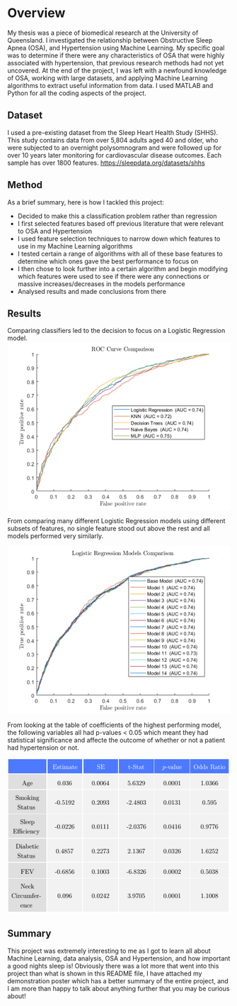 # Overview
My thesis was a piece of biomedical research at the University of Queensland. I investigated the relationship between Obstructive Sleep Apnea (OSA), and Hypertension using Machine Learning. My specific goal was to determine if there were any characteristics of OSA that were highly associated with hypertension, that previous research methods had not yet uncovered. At the end of the project, I was left with a newfound knowledge of OSA, working with large datasets, and applying Machine Learning algorithms to extract useful information from data. I used MATLAB and Python for all the coding aspects of the project.

## Dataset
I used a pre-existing dataset from the Sleep Heart Health Study (SHHS). This study contains data from over 5,804 adults aged 40 and older, who were subjected to an overnight polysomnogram and were followed up for over 10 years later monitoring for cardiovascular disease outcomes. Each sample has over 1800 features.
https://sleepdata.org/datasets/shhs

## Method
As a brief summary, here is how I tackled this project:
- Decided to make this a classification problem rather than regression
- I first selected features based off previous literature that were relevant to OSA and Hypertension
- I used feature selection techniques to narrow down which features to use in my Machine Learning algorithms
- I tested certain a range of algorithms with all of these base features to determine which ones gave the best performance to focus on
- I then chose to look further into a certain algorithm and begin modifying which features were used to see if there were any connections or massive increases/decreases in the models performance
- Analysed results and made conclusions from there

## Results
Comparing classifiers led to the decision to focus on a Logistic Regression model.
<img src="https://github.com/jgarnierUQ/Thesis/blob/main/pictures/rocComparison.png" alt="drawing" width="700"/>

From comparing many different Logistic Regression models using different subsets of features, no single feature stood out above the rest and all models performed very similarly.

<img src="https://github.com/jgarnierUQ/Thesis/blob/main/pictures/logisticRegressionROCCurves.png" alt="drawing" width="700"/>

From looking at the table of coefficients of the highest performing model, the following variables all had p-values < 0.05 which meant they had statistical significance and affecte the outcome of whether or not a patient had hypertension or not.

<img src="https://github.com/jgarnierUQ/Thesis/blob/main/pictures/tablecoeefsTable.PNG" alt="drawing" width="700"/>

## Summary
This project was extremely interesting to me as I got to learn all about Machine Learning, data analysis, OSA and Hypertension, and how important a good nights sleep is!
Obviously there was a lot more that went into this project than what is shown in this README file, I have attached my demonstration poster which has a better summary of the entire project, and I am more than happy to talk about anything further that you may be curious about!
